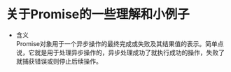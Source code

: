 关于Promise的一些理解和小例子
===
* 含义<br>
  Promise对象用于一个异步操作的最终完成或失败及其结果值的表示。简单点说，它就是用于处理异步操作的，异步处理成功了就执行成功的操作，失败了就捕获错误或则停止后续操作。
